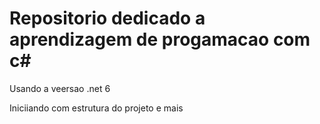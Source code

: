 # Repositorio dedicado a aprendizagem de progamacao com c#
Usando a veersao .net 6 

Iniciiando com estrutura  do projeto e mais
